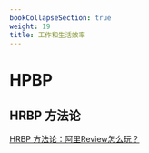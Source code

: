 ```yaml
---
bookCollapseSection: true
weight: 19
title: 工作和生活效率
---
```


# HPBP

## HRBP 方法论

[HRBP 方法论：阿里Review怎么玩？](https://mp.weixin.qq.com/s/zKOstbA0ChFzVPsbnamz7Q)
